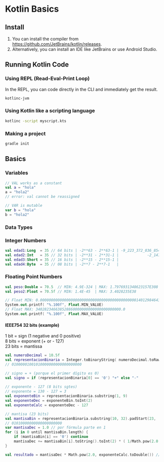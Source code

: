 # Kotlin Basics

## Install

1. You can install the compiler from https://github.com/JetBrains/kotlin/releases.
1. Alternatively, you can install an IDE like JetBrains or use Android Studio.


## Running Kotlin Code

### Using REPL (Read-Eval-Print Loop)

In the REPL, you can code directly in the CLI and immediately get the result.

```bash
kotlinc-jvm
```

### Using Kotlin like a scripting language 

```bash
kotlinc -script myscript.kts 
```


### Making a project 

```bash
gradle init  
```

## Basics 

### Variables 

```kotlin
// VAL works as a constant
val a = "hola"
a = "hola2"
// error: val cannot be reassigned

// VAR is mutable 
var b = "hola"
b = "hola2"
```

### Data Types 

### Integer Numbers

```kotlin
val edad1:Long  = 35 // 64 bits | -2**63 - 2**63-1 | -9_223_372_036_854_775_808 - 9_223_372_036_854_775_807 
val edad2:Int   = 35 // 32 bits | -2**31 - 2**31-1 |             -2_147_483_648 - 2_147_483_647 
val edad3:Short = 35 // 16 bits | -2**15 - 2**15-1 |                    -32_768 - 32_767
val edad4:Byte  = 35 // 08 bits | -2**7 - 2**7-1   |                       -128 - 127
```

### Floating Point Numbers

```kotlin
val peso:Double = 70.5  // MIN: 4.9E-324 | MAX: 1.7976931348623157E308
val peso2:Float = 70.5f // MIN: 1.4E-45  | MAX: 3.4028235E38

// Float MIN: 0.000000000000000000000000000000000000000000001401298464324817
System.out.printf( "%.100f", Float.MIN_VALUE)
// Float MAX: 340282346638528860000000000000000000000.0 
System.out.printf( "%.100f", Float.MAX_VALUE)

```



#### IEEE754 32 bits (example)

 1 bit  = sign (1 negative and 0 positive)  
 8 bits = exponent (+ or - 127)  
23 bits = mantissa  

```kotlin
val numeroDecimal = 10.5f
val representacionBinaria = Integer.toBinaryString( numeroDecimal.toRawBits() ).padStart(32, '0')
// 01000001001010000000000000000000

// signo = + (porque el primer dígito es 0)
val signo = if (representacionBinaria[0] == '0') "+" else "-"
 
// exponente - 127 (8 bits sgtes) 
// exponente = 130 - 127 = 3
val exponenteBin = representacionBinaria.substring(1, 9)
val exponenteDec = exponenteBin.toInt(2)
val exponenteCalc = exponenteDec - 127

// mantisa (23 bits)
val mantisaBin = representacionBinaria.substring(10, 32).padStart(23, '0')
// 01010000000000000000000
var mantisaDec = 1.0 // por fórmula parte en 1
for (i in 0 until mantisaBin.length) {
    if (mantisaBin[i] == '0') continue
    mantisaDec += mantisaBin[i].toString().toInt(2) * ( 1/Math.pow(2.0, (i+1).toDouble()) )
}

val resultado = mantisaDec * Math.pow(2.0, exponenteCalc.toDouble()) //10.5
```